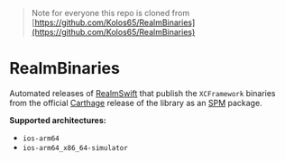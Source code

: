 > Note for everyone
> this repo is cloned from [https://github.com/Kolos65/RealmBinaries](https://github.com/Kolos65/RealmBinaries)

# RealmBinaries

Automated releases of [RealmSwift](https://github.com/realm/realm-swift) that publish the `XCFramework` binaries from the official [Carthage](https://github.com/Carthage/Carthage) release of the library as an [SPM](https://www.swift.org/package-manager/) package.

**Supported architectures:**
- `ios-arm64`
- `ios-arm64_x86_64-simulator`
